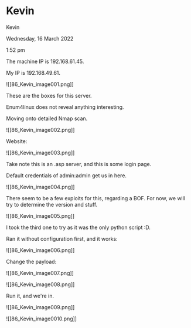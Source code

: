 # Kevin

Kevin

Wednesday, 16 March 2022

1:52 pm

The machine IP is 192.168.61.45.

My IP is 192.168.49.61.

&#x20;

!\[\[86\_Kevin\_image001.png]]

These are the boxes for this server.

&#x20;

Enum4linux does not reveal anything interesting.

Moving onto detailed Nmap scan.

!\[\[86\_Kevin\_image002.png]]

&#x20;

Website:

&#x20;

!\[\[86\_Kevin\_image003.png]]

Take note this is an .asp server, and this is some login page.

&#x20;

Default credentials of admin:admin get us in here.

!\[\[86\_Kevin\_image004.png]]

&#x20;

There seem to be a few exploits for this, regarding a BOF. For now, we will try to determine the version and stuff.

&#x20;

!\[\[86\_Kevin\_image005.png]]

&#x20;

I took the third one to try as it was the only python script :D.

&#x20;

Ran it without configuration first, and it works:

!\[\[86\_Kevin\_image006.png]]

&#x20;

Change the payload:

!\[\[86\_Kevin\_image007.png]]

&#x20;

!\[\[86\_Kevin\_image008.png]]

Run it, and we're in.

!\[\[86\_Kevin\_image009.png]]

&#x20;

!\[\[86\_Kevin\_image0010.png]]

&#x20;
